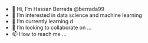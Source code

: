 - 👋 Hi, I’m Hassan Berrada @berrada99
- 👀 I’m interested in data science and machine learning
- 🌱 I’m currently learning d
- 💞️ I’m looking to collaborate on ...
- 📫 How to reach me ...

<!---
berrada99/berrada99 is a ✨ special ✨ repository because its `README.md` (this file) appears on your GitHub profile.
You can click the Preview link to take a look at your changes.
--->
